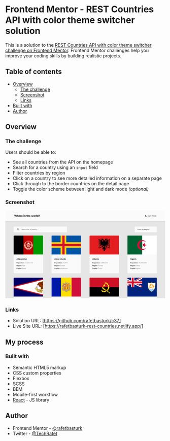 # Frontend Mentor - REST Countries API with color theme switcher solution

This is a solution to the [REST Countries API with color theme switcher challenge on Frontend Mentor](https://www.frontendmentor.io/challenges/rest-countries-api-with-color-theme-switcher-5cacc469fec04111f7b848ca). Frontend Mentor challenges help you improve your coding skills by building realistic projects. 

## Table of contents

- [Overview](#overview)
  - [The challenge](#the-challenge)
  - [Screenshot](#screenshot)
  - [Links](#links)
- [Built with](#built-with)
- [Author](#author)

## Overview

### The challenge

Users should be able to:

- See all countries from the API on the homepage
- Search for a country using an `input` field
- Filter countries by region
- Click on a country to see more detailed information on a separate page
- Click through to the border countries on the detail page
- Toggle the color scheme between light and dark mode *(optional)*

### Screenshot

![Screenshot](./public/countries.png)

### Links

- Solution URL: [https://github.com/rafetbasturk/c37]
- Live Site URL: [https://rafetbasturk-rest-countries.netlify.app/]

## My process

### Built with

- Semantic HTML5 markup
- CSS custom properties
- Flexbox
- SCSS
- BEM
- Mobile-first workflow
- [React](https://reactjs.org/) - JS library

## Author

- Frontend Mentor - [@rafetbasturk](https://www.frontendmentor.io/profile/rafetbasturk)
- Twitter - [@TechRafet](https://twitter.com/TechRafet)
